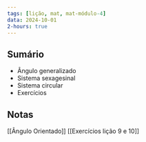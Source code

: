 ```yaml
---
tags: [lição, mat, mat-módulo-4]
data: 2024-10-01
2-hours: true
---
```


## Sumário
- Ângulo generalizado
- Sistema sexagesinal
- Sistema circular
- Exercícios
## Notas
[[Ângulo Orientado]]
[[Exercícios lição 9 e 10]]

